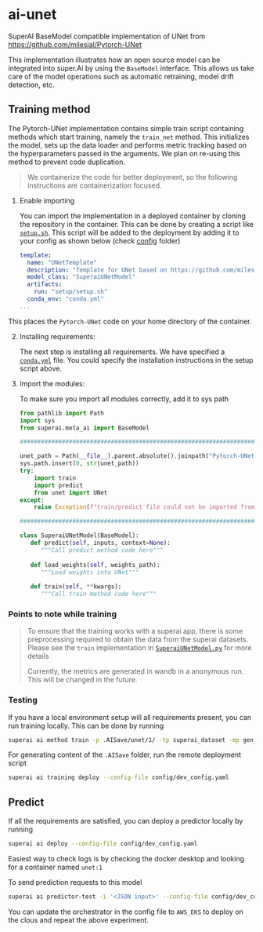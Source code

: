 # ai-unet
SuperAI BaseModel compatible implementation of UNet from https://github.com/milesial/Pytorch-UNet

This implementation illustrates how an open source model can be integrated into super.Ai by using the `BaseModel` interface. This allows us take care of the model operations such as automatic retraining, model drift detection, etc.

## Training method
The Pytorch-UNet implementation contains simple train script containing methods which start training, namely the `train_net` method. This initializes the model, sets up the data loader and performs metric tracking based on the hyperparameters passed in the arguments. We plan on re-using this method to prevent code duplication. 

> We containerize the code for better deployment, so the following instructions are containerization focused.

1. Enable importing

    You can import the implementation in a deployed container by cloning the repository in the container. This can be done by creating a script like [`setup.sh`](setup/setup.sh). This script will be added to the deployment by adding it to your config as shown below (check [config](config) folder)
    ```yaml
    template:
      name: "UNetTemplate"
      description: "Template for UNet based on https://github.com/milesial/Pytorch-UNet"
      model_class: "SuperaiUNetModel"
      artifacts:
        run: "setup/setup.sh"
      conda_env: "conda.yml"
    ...
    ```
  This places the `Pytorch-UNet` code on your home directory of the container. 

2. Installing requirements:

   The next step is installing all requirements. We have specified a [`conda.yml`](conda.yml) file. You could specify the installation instructions in the setup script above. 

3. Import the modules:

   To make sure you import all modules correctly, add it to sys path
   ```python
   from pathlib import Path
   import sys
   from superai.meta_ai import BaseModel
   
   ###################################################################################
   
   unet_path = Path(__file__).parent.absolute().joinpath("Pytorch-UNet")
   sys.path.insert(0, str(unet_path))
   try:
       import train
       import predict
       from unet import UNet
   except:
       raise Exception(f"train/predict file could not be imported from {unet_path}")
   
   ###################################################################################
   
   class SuperaiUNetModel(BaseModel):
      def predict(self, inputs, context=None):
         """Call predict method code here"""
         
      def load_weights(self, weights_path):
         """Load weights into UNet"""
       
      def train(self, **kwargs):
         """Call train method code here"""
   ```

### Points to note while training

> To ensure that the training works with a superai app, there is some preprocessing required to obtain the data from the superai datasets. Please see the `train` implementation in [`SuperaiUNetModel.py`](SuperaiUNetModel.py) for more details
> 
> Currently, the metrics are generated in wandb in a anonymous run. This will be changed in the future.

### Testing

If you have a local environment setup will all requirements present, you can run training locally. This can be done by running 
```bash
superai ai method train -p .AISave/unet/1/ -tp superai_dataset -mp gen_model -h batch_size=1
```
For generating content of the `.AISave` folder, run the remote deployment script
```bash
superai ai training deploy --config-file config/dev_config.yaml
```

## Predict

If all the requirements are satisfied, you can deploy a predictor locally by running
```bash
superai ai deploy --config-file config/dev_config.yaml
```
Easiest way to check logs is by checking the docker desktop and looking for a container named `unet:1`

To send prediction requests to this model
```bash
superai ai predictor-test -i '<JSON input>' --config-file config/dev_config.yaml
```

You can update the orchestrator in the config file to `AWS_EKS` to deploy on the clous and repeat the above experiment. 